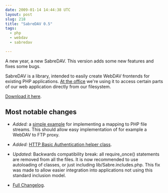```yaml
---
date: 2009-01-14 14:44:38 UTC
layout: post
slug: 218
title: "SabreDAV 0.5"
tags:
  - php
  - webdav
  - sabredav

---
```

A new year, a new SabreDAV. This version adds some new features and fixes some
bugs.

SabreDAV is a library, intended to easily create WebDAV frontends for existing
PHP applications. [At the office][1] we're using it to access certain parts of
our web application directly from our filesystem.

[Download it here][5].

Most notable changes
--------------------


* *Added:*  a [simple example][3] for implementing a mapping to PHP file
  streams. This should allow easy implementation of for example a WebDAV to FTP
  proxy.
* *Added:* [HTTP Basic Authentication helper class][4].
* *Updated:* Backwards compatibility break: all require_once() statements are
  removed from all the files. It is now recommended to use autoloading of
  classes, or just including lib/Sabre.includes.php. This fix was made to
  allow easier integration into applications not using this standard inclusion
  model.

* [Full Changelog][5].

[1]: http://www.filemobile.com/
[2]: http://sabre.io/
[3]: https://github.com/fruux/sabre-dav/blob/0.5/examples/streamwrapperserver.php
[4]: http://sabre.io/dav/authentication/
[5]: https://github.com/fruux/sabre-dav/blob/master/ChangeLog.md
